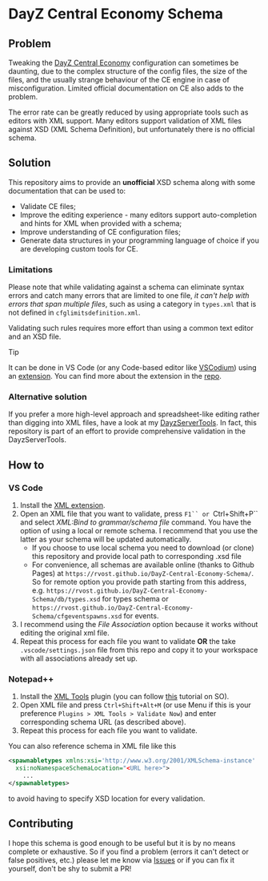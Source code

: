 # DayZ Central Economy Schema

## Problem

Tweaking the [DayZ Central Economy](https://github.com/BohemiaInteractive/DayZ-Central-Economy) configuration can sometimes be daunting, due to the complex structure of the config files, the size of the files, and the usually strange behaviour of the CE engine in case of misconfiguration.
Limited official documentation on CE also adds to the problem. 

The error rate can be greatly reduced by using appropriate tools such as editors with XML support. Many editors support validation of XML files against XSD (XML Schema Definition), but unfortunately there is no official schema.

## Solution 

This repository aims to provide an **unofficial** XSD schema along with some documentation that  can be used to:

- Validate CE files;
- Improve the editing experience - many editors support auto-completion and hints for XML when provided with a schema;
- Improve understanding of CE configuration files;
- Generate data structures in your programming language of choice if you are developing custom tools for CE.

### Limitations

Please note that while validating against a schema can eliminate syntax errors and catch many errors that are limited to one file, *it can't help with errors that span multiple files*, such as using a category in `types.xml` that is not defined in `cfglimitsdefinition.xml`.

Validating such rules requires more effort than using a common text editor and an XSD file.

> [!TIP]
> It can be done in VS Code (or any Code-based editor like [VSCodium](https://vscodium.com/)) using an [extension](https://marketplace.visualstudio.com/items?itemName=rvost.dayz-ce-schema). You can find more about the extension in the [repo](https://github.com/rvost/dayz-ce-schema).

### Alternative solution

If you prefer a more high-level approach and spreadsheet-like editing rather than digging into XML files, have a look at my [DayzServerTools](https://github.com/rvost/DayzServerTools). In fact, this repository is part of an effort to provide comprehensive validation in the DayzServerTools.

## How to

### VS Code

1. Install the [XML extension](https://marketplace.visualstudio.com/items?itemName=redhat.vscode-xml).
2. Open an XML file that you want to validate, press `F1`` or `Ctrl+Shift+P`` and select *XML:Bind to grammar/schema file* command.
 You have the option of using a local or remote schema.
 I recommend that you use the latter as your schema will be updated automatically. 
   - If you choose to use local schema you need to download (or clone) this repository and provide local path to corresponding .xsd file
   - For convenience, all schemas are available online (thanks to Github Pages) at `https://rvost.github.io/DayZ-Central-Economy-Schema/`. So for remote option you provide path starting from this address, e.g. `https://rvost.github.io/DayZ-Central-Economy-Schema/db/types.xsd` for types schema or `https://rvost.github.io/DayZ-Central-Economy-Schema/cfgeventspawns.xsd` for events.
3. I recommend using the *File Association* option because it works without editing the original xml file.
4. Repeat this process for each file you want to validate **OR** the take `.vscode/settings.json` file from this repo and copy it to your workspace with all associations already set up.

### Notepad++

1. Install the [XML Tools](https://github.com/morbac/xmltools) plugin (you can follow [this](https://stackoverflow.com/questions/15436183/using-notepad-to-validate-xml-against-an-xsd) tutorial on SO).
2. Open XML file and press `Ctrl+Shift+Alt+M` (or use Menu if this is your preference `Plugins > XML Tools > Validate Now`) and enter corresponding schema URL (as described above).
3. Repeat this process for each file you want to validate.
  
You can also reference schema in XML file like this 
```xml
<spawnabletypes xmlns:xsi='http://www.w3.org/2001/XMLSchema-instance' 
  xsi:noNamespaceSchemaLocation="<URL here>">
    ...
</spawnabletypes>
```
to avoid having to specify XSD location for every validation.

## Contributing

I hope this schema is good enough to be useful but it is by no means complete or exhaustive. 
So if you find a problem (errors it can't detect or false positives, etc.) please let me know via [Issues](https://github.com/rvost/DayZ-Central-Economy-Schema/issues) or if you can fix it yourself, don't be shy to submit a PR!
